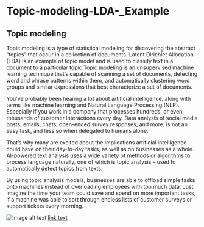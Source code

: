 # Topic-modeling-LDA-_Example
## Topic modeling
Topic modeling is a type of statistical modeling for discovering the abstract “topics” that occur in a collection of documents. Latent Dirichlet Allocation (LDA) is an example of topic model and is used to classify text in a document to a particular topic
Topic modeling is an unsupervised machine learning technique that’s capable of scanning a set of documents, detecting word and phrase patterns within them, and automatically clustering word groups and similar expressions that best characterize a set of documents.

You’ve probably been hearing a lot about artificial intelligence, along with terms like machine learning and Natural Language Processing (NLP). Especially if you work in a company that processes hundreds, or even thousands of customer interactions every day. Data analysis of social media posts, emails, chats, open-ended survey responses, and more, is not an easy task, and less so when delegated to humans alone.

That’s why many are excited about the implications artificial intelligence could have on their day-to-day tasks, as well as on businesses as a whole. AI-powered text analysis uses a wide variety of methods or algorithms to process language naturally, one of which is topic analysis – used to automatically detect topics from texts. 

By using topic analysis models, businesses are able to offload simple tasks onto machines instead of overloading employees with too much data. Just imagine the time your team could save and spend on more important tasks, if a machine was able to sort through endless lists of customer surveys or support tickets every morning.

![image alt text](https://github.com/h9-tect/Topic-modeling-LDA-_Example/blob/main/LDA_pic.png)
[link text](https://youtu.be/mWYiWmBXzp8 "Topic modeling by LDA")
